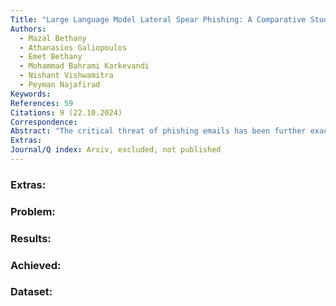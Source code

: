 ```yaml
---
Title: "Large Language Model Lateral Spear Phishing: A Comparative Study in Large-Scale Organizational Settings"
Authors:
  - Mazal Bethany
  - Athanasios Galiopoulos
  - Emet Bethany
  - Mohammad Bahrami Karkevandi
  - Nishant Vishwamitra
  - Peyman Najafirad
Keywords: 
References: 59
Citations: 9 (22.10.2024)
Correspondence: 
Abstract: "The critical threat of phishing emails has been further exacerbated by the potential of LLMs to generate highly targeted, personalized, and automated spear phishing attacks. Two critical problems concerning LLM-facilitated phishing require further investigation: 1) Existing studies on lateral phishing lack specific examination of LLM integration for large-scale attacks targeting the entire organization, and 2) Current anti-phishing infrastructure, despite its extensive development, lacks the capability to prevent LLM-generated attacks, potentially impacting both employees and IT security incident management. However, the execution of such inves- tigative studies necessitates a real-world environment, one that functions during regular business operations and mirrors the complexity of a large organizational infrastructure. This setting must also offer the flexibility required to facilitate a diverse array of experimental conditions, particularly the incorpo- ration of phishing emails crafted by LLMs. This study is a pioneering exploration into the use of Large Language Models (LLMs) for the creation of targeted lateral phishing emails, targeting a large tier 1 university’s operation and workforce of approximately 9,000 individuals over an 11-month period. It also evaluates the capability of email filtering infrastructure to detect such LLM-generated phishing attempts, providing insights into their effectiveness and identifying potential areas for improvement. Based on our findings, we propose machine learning-based detection techniques for such emails to detect LLM-generated phishing emails that were missed by the exist- ing infrastructure, with an F1-score of 98.96. Our findings also highlight the urgent need for integrating existing anti-phishing infrastructure with LLM-generated phishing email detection methods and point out the need for updated organizational policies towards mitigating LLM driven phishing threats."
Extras: 
Journal/Q index: Arxiv, excluded, not published
---
```



### Extras: 
### Problem: 
### Results: 
### Achieved: 
### Dataset: